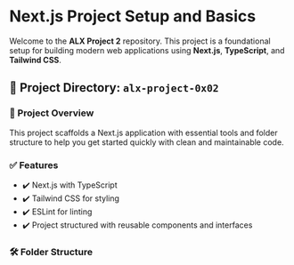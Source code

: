 
# Next.js Project Setup and Basics

Welcome to the **ALX Project 2** repository. This project is a foundational setup for building modern web applications using **Next.js**, **TypeScript**, and **Tailwind CSS**.

## 📁 Project Directory: `alx-project-0x02`

### 🔧 Project Overview

This project scaffolds a Next.js application with essential tools and folder structure to help you get started quickly with clean and maintainable code.

### ✅ Features

- ✔️ Next.js with TypeScript
- ✔️ Tailwind CSS for styling
- ✔️ ESLint for linting
- ✔️ Project structured with reusable components and interfaces

### 🛠️ Folder Structure

